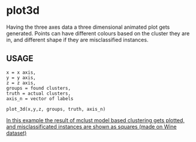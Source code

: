 # plot3d

Having the three axes data a three dimensional animated plot gets generated.
Points can have different colours based on the cluster they are in, and different shape if they are misclassified instances.


## USAGE
```
x = x axis,
y = y axis,
z = z axis,
groups = found clusters,
truth = actual clusters,
axis_n = vector of labels

plot_3d(x,y,z, groups, truth, axis_n)
```
[In this example the result of mclust model based clustering gets plotted, and misclassificated instances are shown as squares (made on Wine dataset)](https://media.giphy.com/media/7Cz66Ye37pYAdck7ID/giphy.gif)
